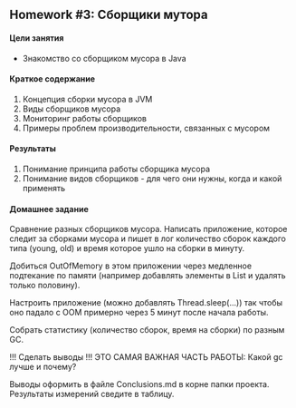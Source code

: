 ## Homework #3: Сборщики мутора

#### Цели занятия
- Знакомство со сборщиком мусора в Java

#### Краткое содержание
1. Концепция сборки мусора в JVM
1. Виды сборщиков мусора
1. Мониторинг работы сборщиков
1. Примеры проблем производительности, связанных с мусором

#### Результаты
1. Понимание принципа работы сборщика мусора
1. Понимание видов сборщиков - для чего они нужны, когда и какой применять

#### Домашнее задание
Сравнение разных сборщиков мусора.
Написать приложение, которое следит за сборками мусора и пишет в лог количество сборок каждого типа
(young, old) и время которое ушло на сборки в минуту.

Добиться OutOfMemory в этом приложении через медленное подтекание по памяти
(например добавлять элементы в List и удалять только половину).

Настроить приложение (можно добавлять Thread.sleep(...)) так чтобы оно падало
с OOM примерно через 5 минут после начала работы.

Собрать статистику (количество сборок, время на сборки) по разным GC.

!!! Сделать выводы !!!
ЭТО САМАЯ ВАЖНАЯ ЧАСТЬ РАБОТЫ:
Какой gc лучше и почему?

Выводы оформить в файле Сonclusions.md в корне папки проекта.
Результаты измерений сведите в таблицу.
